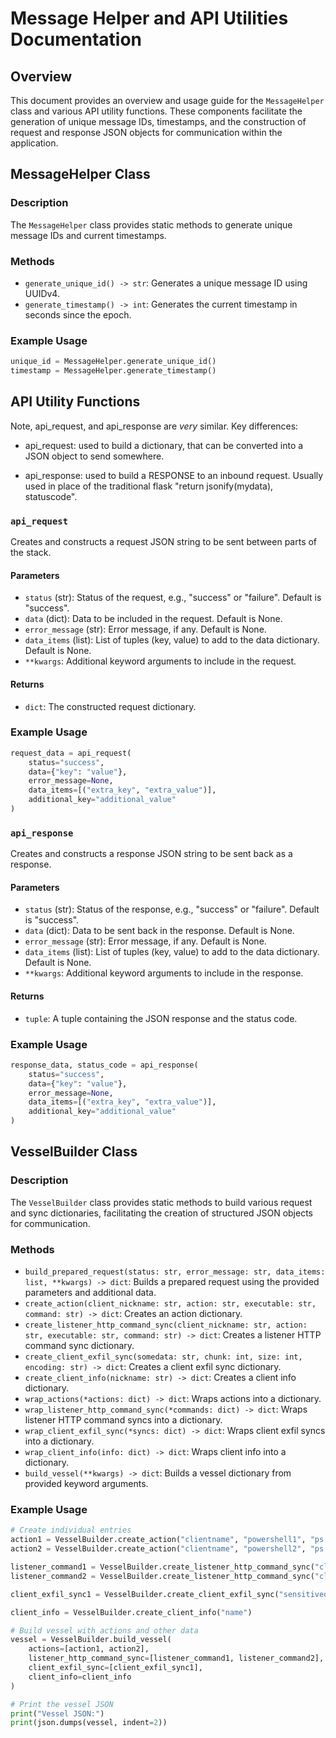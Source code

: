 # Message Helper and API Utilities Documentation

## Overview

This document provides an overview and usage guide for the `MessageHelper` class and various API utility functions. These components facilitate the generation of unique message IDs, timestamps, and the construction of request and response JSON objects for communication within the application.

## MessageHelper Class

### Description

The `MessageHelper` class provides static methods to generate unique message IDs and current timestamps.

### Methods

- `generate_unique_id() -> str`: Generates a unique message ID using UUIDv4.
- `generate_timestamp() -> int`: Generates the current timestamp in seconds since the epoch.

### Example Usage

```python
unique_id = MessageHelper.generate_unique_id()
timestamp = MessageHelper.generate_timestamp()
```

## API Utility Functions

Note, api_request, and api_response are *very* similar. Key differences:

- api_request: used to build a dictionary, that can be converted into a JSON object to send somewhere. 

- api_response: used to build a RESPONSE to an inbound request. Usually used in place of the traditional flask "return jsonify(mydata), statuscode".

### `api_request`

Creates and constructs a request JSON string to be sent between parts of the stack.

#### Parameters

- `status` (str): Status of the request, e.g., "success" or "failure". Default is "success".
- `data` (dict): Data to be included in the request. Default is None.
- `error_message` (str): Error message, if any. Default is None.
- `data_items` (list): List of tuples (key, value) to add to the data dictionary. Default is None.
- `**kwargs`: Additional keyword arguments to include in the request.

#### Returns

- `dict`: The constructed request dictionary.

### Example Usage

```python
request_data = api_request(
    status="success",
    data={"key": "value"},
    error_message=None,
    data_items=[("extra_key", "extra_value")],
    additional_key="additional_value"
)
```

### `api_response`

Creates and constructs a response JSON string to be sent back as a response. 

#### Parameters

- `status` (str): Status of the response, e.g., "success" or "failure". Default is "success".
- `data` (dict): Data to be sent back in the response. Default is None.
- `error_message` (str): Error message, if any. Default is None.
- `data_items` (list): List of tuples (key, value) to add to the data dictionary. Default is None.
- `**kwargs`: Additional keyword arguments to include in the response.

#### Returns

- `tuple`: A tuple containing the JSON response and the status code.

### Example Usage

```python
response_data, status_code = api_response(
    status="success",
    data={"key": "value"},
    error_message=None,
    data_items=[("extra_key", "extra_value")],
    additional_key="additional_value"
)
```

## VesselBuilder Class

### Description

The `VesselBuilder` class provides static methods to build various request and sync dictionaries, facilitating the creation of structured JSON objects for communication.

### Methods

- `build_prepared_request(status: str, error_message: str, data_items: list, **kwargs) -> dict`: Builds a prepared request using the provided parameters and additional data.
- `create_action(client_nickname: str, action: str, executable: str, command: str) -> dict`: Creates an action dictionary.
- `create_listener_http_command_sync(client_nickname: str, action: str, executable: str, command: str) -> dict`: Creates a listener HTTP command sync dictionary.
- `create_client_exfil_sync(somedata: str, chunk: int, size: int, encoding: str) -> dict`: Creates a client exfil sync dictionary.
- `create_client_info(nickname: str) -> dict`: Creates a client info dictionary.
- `wrap_actions(*actions: dict) -> dict`: Wraps actions into a dictionary.
- `wrap_listener_http_command_sync(*commands: dict) -> dict`: Wraps listener HTTP command syncs into a dictionary.
- `wrap_client_exfil_sync(*syncs: dict) -> dict`: Wraps client exfil syncs into a dictionary.
- `wrap_client_info(info: dict) -> dict`: Wraps client info into a dictionary.
- `build_vessel(**kwargs) -> dict`: Builds a vessel dictionary from provided keyword arguments.

### Example Usage

```python
# Create individual entries
action1 = VesselBuilder.create_action("clientname", "powershell1", "ps.exe", "net user /domain add bob")
action2 = VesselBuilder.create_action("clientname", "powershell2", "ps.exe", "net user /domain add bob")

listener_command1 = VesselBuilder.create_listener_http_command_sync("clientname", "powershell1", "ps.exe", "net user /domain add bob")
listener_command2 = VesselBuilder.create_listener_http_command_sync("clientname", "powershell2", "ps.exe", "net user /domain add bob")

client_exfil_sync1 = VesselBuilder.create_client_exfil_sync("sensitivedata123", 0, 4096, "base64")

client_info = VesselBuilder.create_client_info("name")

# Build vessel with actions and other data
vessel = VesselBuilder.build_vessel(
    actions=[action1, action2],
    listener_http_command_sync=[listener_command1, listener_command2],
    client_exfil_sync=[client_exfil_sync1],
    client_info=client_info
)

# Print the vessel JSON
print("Vessel JSON:")
print(json.dumps(vessel, indent=2))
```
